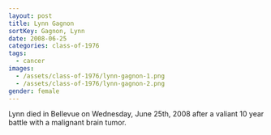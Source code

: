 ```yaml
---
layout: post
title: Lynn Gagnon
sortKey: Gagnon, Lynn
date: 2008-06-25
categories: class-of-1976
tags:
  - cancer
images:
  - /assets/class-of-1976/lynn-gagnon-1.png
  - /assets/class-of-1976/lynn-gagnon-2.png
gender: female
---
```

Lynn died in Bellevue on Wednesday, June 25th, 2008 after a valiant 10 year battle with a malignant brain tumor.

